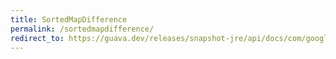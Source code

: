 ```yaml
---
title: SortedMapDifference
permalink: /sortedmapdifference/
redirect_to: https://guava.dev/releases/snapshot-jre/api/docs/com/google/common/collect/SortedMapDifference.html
---
```

